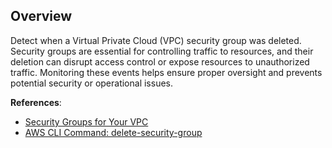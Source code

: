 ## Overview

Detect when a Virtual Private Cloud (VPC) security group was deleted. Security groups are essential for controlling traffic to resources, and their deletion can disrupt access control or expose resources to unauthorized traffic. Monitoring these events helps ensure proper oversight and prevents potential security or operational issues.

**References**:
- [Security Groups for Your VPC](https://docs.aws.amazon.com/vpc/latest/userguide/VPC_SecurityGroups.html)
- [AWS CLI Command: delete-security-group](https://awscli.amazonaws.com/v2/documentation/api/latest/reference/ec2/delete-security-group.html)

